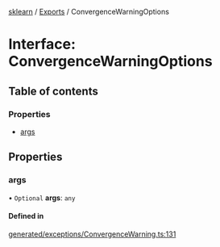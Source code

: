 [sklearn](../readme.md) / [Exports](../modules.md) / ConvergenceWarningOptions

# Interface: ConvergenceWarningOptions

## Table of contents

### Properties

- [args](ConvergenceWarningOptions.md#args)

## Properties

### args

• `Optional` **args**: `any`

#### Defined in

[generated/exceptions/ConvergenceWarning.ts:131](https://github.com/transitive-bullshit/scikit-learn-ts/blob/367336a/packages/sklearn/src/generated/exceptions/ConvergenceWarning.ts#L131)
